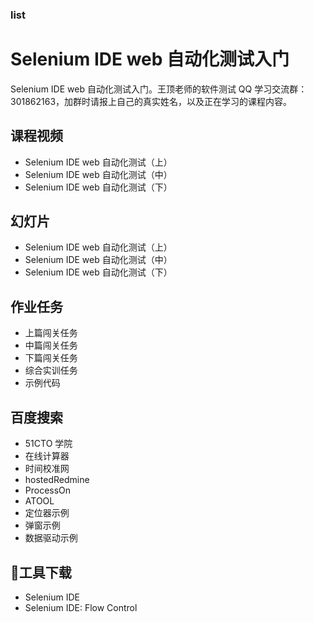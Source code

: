 ### list

# Selenium IDE web 自动化测试入门

Selenium IDE web 自动化测试入门。王顶老师的软件测试 QQ 学习交流群：301862163，加群时请报上自己的真实姓名，以及正在学习的课程内容。

## 课程视频

* Selenium IDE web 自动化测试（上）
* Selenium IDE web 自动化测试（中）
* Selenium IDE web 自动化测试（下）


## 幻灯片

* Selenium IDE web 自动化测试（上）  
* Selenium IDE web 自动化测试（中）  
* Selenium IDE web 自动化测试（下）  


## 作业任务

* 上篇闯关任务
* 中篇闯关任务
* 下篇闯关任务
* 综合实训任务
* 示例代码

## 百度搜索

* 51CTO 学院
* 在线计算器
* 时间校准网
* hostedRedmine
* ProcessOn
* ATOOL
* 定位器示例
* 弹窗示例
* 数据驱动示例  

## :hammer:工具下载

* Selenium IDE
* Selenium IDE: Flow Control